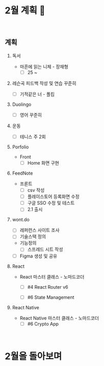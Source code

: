 # 2월 계획 🎁

<br/>

## 계획

1. 독서
   - 마흔에 읽는 니체 - 장재형
     - [ ] 25 ~
2. 레슨곡 피드백 작성 및 연습 꾸준히

   - [ ] 기적같은 너 - 폴킴
3. Duolingo

   - [ ] 영어 꾸준히
4. 운동

   - [ ] 테니스 주 2회
5. Porfolio
   - Front
     - [ ] Home 화면 구현
6. FeedNote
   - 프론트
     - [ ] csv 작성
     - [ ] 플레이스토어 등록화면 수정
     - [ ] 구글 SSO 수정 및 테스트
     - [ ] 2.1 출시
7. wont.do

   - [ ] 레퍼런스 사이트 조사
   - [ ] 기술스택 정의

   - 기능정의
     - [ ] 스프레드 시트 작성
   - [ ] Figma 생성 및 공유
8. React
   - React 마스터 클래스 - 노마드코더

        - [ ] #4 React Router v6
        - [ ] #6 State Management


9. React Native
   - React Native 마스터 클래스 - 노마드코더
     - [ ] #6 Crypto App

<br/>



# 2월을 돌아보며



